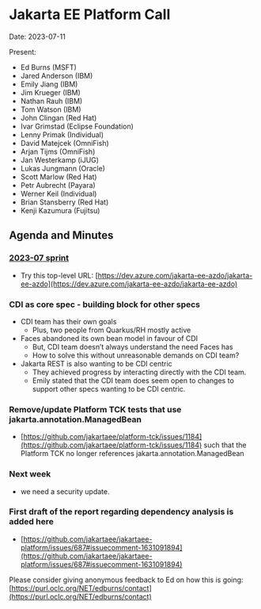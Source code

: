 # Jakarta EE Platform Call

Date: 2023-07-11

Present:



* Ed Burns (MSFT)
* Jared Anderson (IBM)
* Emily Jiang (IBM)
* Jim Krueger (IBM)
* Nathan Rauh (IBM)
* Tom Watson (IBM)
* John Clingan (Red Hat)
* Ivar Grimstad (Eclipse Foundation)
* Lenny Primak (Individual)
* David Matejcek (OmniFish)
* Arjan Tijms (OmniFish)
* Jan Westerkamp (iJUG)
* Lukas Jungmann (Oracle)
* Scott Marlow (Red Hat)
* Petr Aubrecht (Payara)
* Werner Keil (Individual)
* Brian Stansberry (Red Hat)
* Kenji Kazumura (Fujitsu)

## Agenda and Minutes

### [2023-07 sprint](https://dev.azure.com/jakarta-ee-azdo/jakarta-ee-azdo/_sprints/taskboard/jakarta-ee-azdo%20Team/jakarta-ee-azdo/CY2023/CY2023Q3/2023-07) 
* Try this top-level URL: [https://dev.azure.com/jakarta-ee-azdo/jakarta-ee-azdo](https://dev.azure.com/jakarta-ee-azdo/jakarta-ee-azdo)

### CDI as core spec - building block for other specs
* CDI team has their own goals
    * Plus, two people from Quarkus/RH mostly active
* Faces abandoned its own bean model in favour of CDI
    * But, CDI team doesn’t always understand the need Faces has
    * How to solve this without unreasonable demands on CDI team?
* Jakarta REST is also wanting to be CDI centric
    * They achieved progress by interacting directly with the CDI team.
    * Emily stated that the CDI team does seem open to changes to support other specs wanting to be CDI centric.

### Remove/update Platform TCK tests that use jakarta.annotation.ManagedBean 
* [https://github.com/jakartaee/platform-tck/issues/1184](https://github.com/jakartaee/platform-tck/issues/1184) such that the Platform TCK no longer references jakarta.annotation.ManagedBean

### Next week
* we need a security update.

### First draft of the report regarding dependency analysis is added here
* [https://github.com/jakartaee/jakartaee-platform/issues/687#issuecomment-1631091894](https://github.com/jakartaee/jakartaee-platform/issues/687#issuecomment-1631091894) 

Please consider giving anonymous feedback to Ed on how this is going: [https://purl.oclc.org/NET/edburns/contact](https://purl.oclc.org/NET/edburns/contact) 
